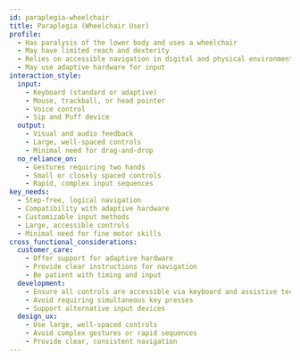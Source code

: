 ```yaml
---
id: paraplegia-wheelchair 
title: Paraplegia (Wheelchair User)
profile:
  - Has paralysis of the lower body and uses a wheelchair
  - May have limited reach and dexterity
  - Relies on accessible navigation in digital and physical environments
  - May use adaptive hardware for input
interaction_style:
  input:
    - Keyboard (standard or adaptive)
    - Mouse, trackball, or head pointer
    - Voice control
    - Sip and Puff device
  output:
    - Visual and audio feedback
    - Large, well-spaced controls
    - Minimal need for drag-and-drop
  no_reliance_on:
    - Gestures requiring two hands
    - Small or closely spaced controls
    - Rapid, complex input sequences
key_needs:
  - Step-free, logical navigation
  - Compatibility with adaptive hardware
  - Customizable input methods
  - Large, accessible controls
  - Minimal need for fine motor skills
cross_functional_considerations:
  customer_care:
    - Offer support for adaptive hardware
    - Provide clear instructions for navigation
    - Be patient with timing and input
  development:
    - Ensure all controls are accessible via keyboard and assistive tech
    - Avoid requiring simultaneous key presses
    - Support alternative input devices
  design_ux:
    - Use large, well-spaced controls
    - Avoid complex gestures or rapid sequences
    - Provide clear, consistent navigation
---
```

